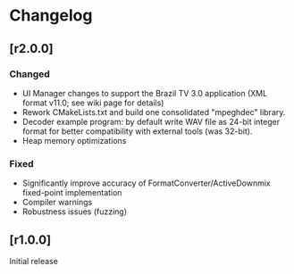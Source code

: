 

# Changelog

## [r2.0.0]

### Changed

- UI Manager changes to support the Brazil TV 3.0 application (XML format v11.0; see wiki page for details)
- Rework CMakeLists.txt and build one consolidated "mpeghdec" library.
- Decoder example program: by default write WAV file as 24-bit integer format for better compatibility with external tools (was 32-bit).
- Heap memory optimizations

### Fixed

- Significantly improve accuracy of FormatConverter/ActiveDownmix fixed-point implementation
- Compiler warnings
- Robustness issues (fuzzing)

## [r1.0.0]

Initial release
